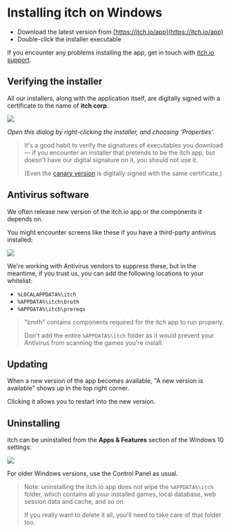 # Installing itch on Windows

  * Download the latest version from [https://itch.io/app](https://itch.io/app)
  * Double-click the installer executable

If you encounter any problems installing the app, get in touch with [itch.io support](https://itch.io/support).

## Verifying the installer

All our installers, along with the application itself, are digitally signed with a certificate to the name of **itch corp**.

![](/assets/itchsetup-certs.png)

_Open this dialog by right-clicking the installer, and choosing 'Properties'._

> It's a good habit to verify the signatures of executables you download — if you encounter an installer that pretends to be the itch app, but doesn't have our digital signature on it, you should not use it.
>
> \(Even the [canary version](./canary.md) is digitally signed with the same certificate.\)

## Antivirus software

We often release new version of the itch.io app or the components it depends on.

You might encounter screens like these if you have a third-party antivirus installed:

![](/assets/avast.png)

We're working with Antivirus vendors to suppress these, but in the meantime, if you trust us, you can add the following locations to your whitelist:

* `%LOCALAPPDATA%\itch`
* `%APPDATA%\itch\broth`
* `%APPDATA%\itch\prereqs`

> "broth" contains components required for the itch app to run properly.
>
> Don't add the entire `%APPDATA%\itch` folder as it would prevent your Antivirus from scanning the games you're install.

## Updating

When a new version of the app becomes available, "A new version is available"
shows up in the top right corner.

Clicking it allows you to restart into the new version.

## Uninstalling

itch can be uninstalled from the **Apps & Features** section of the Windows 10 settings:

![](/assets/win10-uninstall.png)

For older Windows versions, use the Control Panel as usual.

> Note: uninstalling the itch.io app does not wipe the `%APPDATA%\itch` folder, which contains all your installed games, local database, web session data and cache, and so on.
>
> If you really want to delete it all, you'll need to take care of that folder too.
